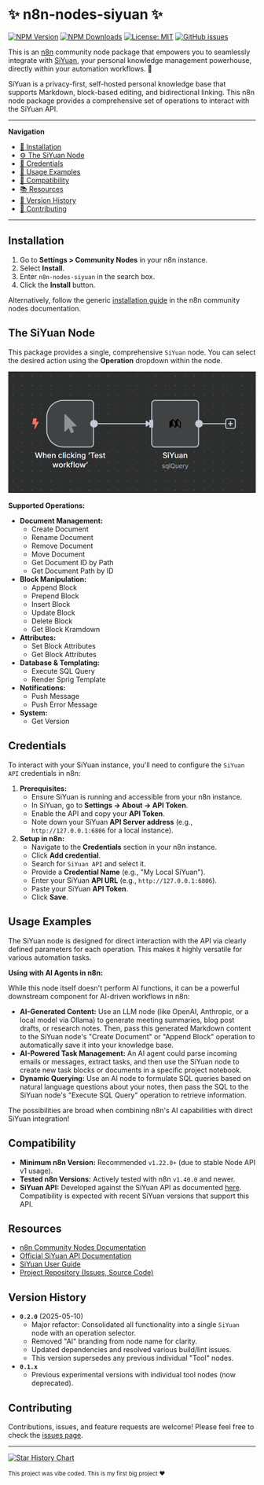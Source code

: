 # ✨ n8n-nodes-siyuan ✨

[![NPM Version](https://img.shields.io/npm/v/n8n-nodes-siyuan.svg?style=flat-square)](https://www.npmjs.com/package/n8n-nodes-siyuan)
[![NPM Downloads](https://img.shields.io/npm/dt/n8n-nodes-siyuan.svg?style=flat-square)](https://www.npmjs.com/package/n8n-nodes-siyuan)
[![License: MIT](https://img.shields.io/badge/License-MIT-yellow.svg?style=flat-square)](https://opensource.org/licenses/MIT)
[![GitHub issues](https://img.shields.io/github/issues/PsycoStea/SiYuan-n8n-nodes.svg?style=flat-square)](https://github.com/PsycoStea/SiYuan-n8n-nodes/issues)

This is an [n8n](https://n8n.io/) community node package that empowers you to seamlessly integrate with [SiYuan](https://b3log.org/siyuan/), your personal knowledge management powerhouse, directly within your automation workflows. 🧠

SiYuan is a privacy-first, self-hosted personal knowledge base that supports Markdown, block-based editing, and bidirectional linking. This n8n node package provides a comprehensive set of operations to interact with the SiYuan API.

---

**Navigation**
* [💾 Installation](#installation)
* [⚙️ The SiYuan Node](#the-siyuan-node)
* [🔑 Credentials](#credentials)
* [🚀 Usage Examples](#usage-examples)
* [🔗 Compatibility](#compatibility)
* [📚 Resources](#resources)
* [📜 Version History](#version-history)
* [🤝 Contributing](#contributing)

---

## Installation

1.  Go to **Settings > Community Nodes** in your n8n instance.
2.  Select **Install**.
3.  Enter `n8n-nodes-siyuan` in the search box.
4.  Click the **Install** button.

Alternatively, follow the generic [installation guide](https://docs.n8n.io/integrations/community-nodes/installation/) in the n8n community nodes documentation.

## The SiYuan Node

This package provides a single, comprehensive `SiYuan` node. You can select the desired action using the **Operation** dropdown within the node.

![SiYuan Node Example](./siyuan-image.png)

**Supported Operations:**

*   **Document Management:**
    *   Create Document
    *   Rename Document
    *   Remove Document
    *   Move Document
    *   Get Document ID by Path
    *   Get Document Path by ID
*   **Block Manipulation:**
    *   Append Block
    *   Prepend Block
    *   Insert Block
    *   Update Block
    *   Delete Block
    *   Get Block Kramdown
*   **Attributes:**
    *   Set Block Attributes
    *   Get Block Attributes
*   **Database & Templating:**
    *   Execute SQL Query
    *   Render Sprig Template
*   **Notifications:**
    *   Push Message
    *   Push Error Message
*   **System:**
    *   Get Version

## Credentials

To interact with your SiYuan instance, you'll need to configure the `SiYuan API` credentials in n8n:

1.  **Prerequisites:**
    *   Ensure SiYuan is running and accessible from your n8n instance.
    *   In SiYuan, go to **Settings -> About -> API Token**.
    *   Enable the API and copy your **API Token**.
    *   Note down your SiYuan **API Server address** (e.g., `http://127.0.0.1:6806` for a local instance).
2.  **Setup in n8n:**
    *   Navigate to the **Credentials** section in your n8n instance.
    *   Click **Add credential**.
    *   Search for `SiYuan API` and select it.
    *   Provide a **Credential Name** (e.g., "My Local SiYuan").
    *   Enter your SiYuan **API URL** (e.g., `http://127.0.0.1:6806`).
    *   Paste your SiYuan **API Token**.
    *   Click **Save**.

## Usage Examples

The SiYuan node is designed for direct interaction with the API via clearly defined parameters for each operation. This makes it highly versatile for various automation tasks.

**Using with AI Agents in n8n:**

While this node itself doesn't perform AI functions, it can be a powerful downstream component for AI-driven workflows in n8n:

*   **AI-Generated Content:** Use an LLM node (like OpenAI, Anthropic, or a local model via Ollama) to generate meeting summaries, blog post drafts, or research notes. Then, pass this generated Markdown content to the SiYuan node's "Create Document" or "Append Block" operation to automatically save it into your knowledge base.
*   **AI-Powered Task Management:** An AI agent could parse incoming emails or messages, extract tasks, and then use the SiYuan node to create new task blocks or documents in a specific project notebook.
*   **Dynamic Querying:** Use an AI node to formulate SQL queries based on natural language questions about your notes, then pass the SQL to the SiYuan node's "Execute SQL Query" operation to retrieve information.

The possibilities are broad when combining n8n's AI capabilities with direct SiYuan integration!

## Compatibility

*   **Minimum n8n Version:** Recommended `v1.22.0+` (due to stable Node API v1 usage).
*   **Tested n8n Versions:** Actively tested with n8n `v1.40.0` and newer.
*   **SiYuan API:** Developed against the SiYuan API as documented [here](https://github.com/siyuan-note/siyuan/blob/master/API.md). Compatibility is expected with recent SiYuan versions that support this API.

## Resources

*   [n8n Community Nodes Documentation](https://docs.n8n.io/integrations/community-nodes/)
*   [Official SiYuan API Documentation](https://github.com/siyuan-note/siyuan/blob/master/API.md)
*   [SiYuan User Guide](https://b3log.org/siyuan/en/guide)
*   [Project Repository (Issues, Source Code)](https://github.com/PsycoStea/SiYuan-n8n-nodes)

## Version History

*   **`0.2.0`** (2025-05-10)
    *   Major refactor: Consolidated all functionality into a single `SiYuan` node with an operation selector.
    *   Removed "AI" branding from node name for clarity.
    *   Updated dependencies and resolved various build/lint issues.
    *   This version supersedes any previous individual "Tool" nodes.
*   **`0.1.x`**
    *   Previous experimental versions with individual tool nodes (now deprecated).

## Contributing

Contributions, issues, and feature requests are welcome! Please feel free to check the [issues page](https://github.com/PsycoStea/SiYuan-n8n-nodes/issues).

---

[![Star History Chart](https://api.star-history.com/svg?repos=PsycoStea/SiYuan-n8n-nodes&type=Timeline)](https://www.star-history.com/#PsycoStea/SiYuan-n8n-nodes&Timeline)

<small>This project was vibe coded. This is my first big project ❤️</small>
